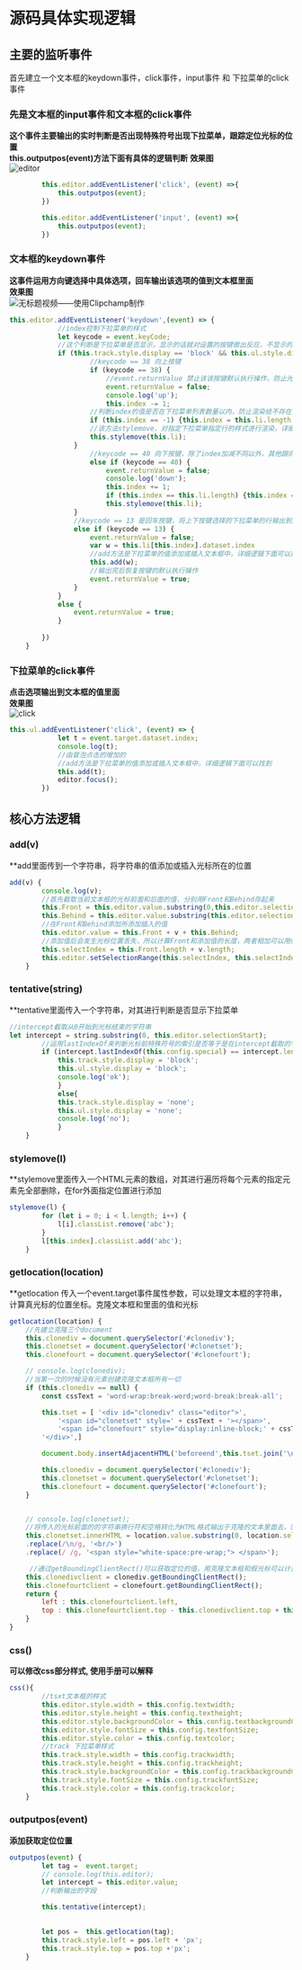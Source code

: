 #  源码具体实现逻辑  
## 主要的监听事件  
首先建立一个文本框的keydown事件，click事件，input事件 和 下拉菜单的click事件
### 先是文本框的input事件和文本框的click事件  
**这个事件主要输出的实时判断是否出现特殊符号出现下拉菜单，跟踪定位光标的位置**  
**this.outputpos(event)方法下面有具体的逻辑判断**
**效果图**  
![editor](https://user-images.githubusercontent.com/99531384/187638347-bd2e52c0-4576-4fb1-8fa5-0202e7058772.gif)

~~~js  
        this.editor.addEventListener('click', (event) =>{
            this.outputpos(event);
        })

        this.editor.addEventListener('input', (event) =>{
            this.outputpos(event);
        })
~~~  


### 文本框的keydown事件  
**这事件运用方向键选择中具体选项，回车输出该选项的值到文本框里面**  
**效果图**  
![无标题视频——使用Clipchamp制作](https://user-images.githubusercontent.com/99531384/187635759-c27b4562-a622-47fc-b8b8-fd9128afdf8c.gif)

~~~js
this.editor.addEventListener('keydown',(event) => {
            //index控制下拉菜单的样式
            let keycode = event.keyCode;
            //这个判断是下拉菜单是否显示，显示的话就对设置的按键做出反应，不显示的话，解除按键的默认执行
            if (this.track.style.display == 'block' && this.ul.style.display == 'block') {
                    //keycode == 38 向上按键    
                    if (keycode == 38) {
                        //event.returnValue 禁止该该按键默认执行操作，防止光标乱跑
                        event.returnValue = false;
                        console.log('up');
                        this.index -= 1;
                    //判断index的值是否在下拉菜单列表数量以内，防止渲染给不存在的列表
                    if (this.index == -1) {this.index = this.li.length - 1};
                    //该方法stylemove，对指定下拉菜单指定行的样式进行渲染，详细逻辑在下面可以找到
                    this.stylemove(this.li);
                }
                    //keycode == 40 向下按键，除了index加减不同以外，其他跟向上按键逻辑一样
                    else if (keycode == 40) {
                        event.returnValue = false;
                        console.log('down');
                        this.index += 1;
                        if (this.index == this.li.length) {this.index = 0};
                        this.stylemove(this.li);
                }
                //keycode == 13 是回车按键，将上下按键选择的下拉菜单的行输出到文本框里去
                else if (keycode == 13) {
                    event.returnValue = false;
                    var w = this.li[this.index].dataset.index
                    //add方法是下拉菜单的值添加或插入文本框中，详细逻辑下面可以找到
                    this.add(w);
                    //输出完后恢复按键的默认执行操作
                    event.returnValue = true;
                }
            }
            else {
                event.returnValue = true;
            }
            
        })
    }  
~~~
### 下拉菜单的click事件  
**点击选项输出到文本框的值里面**  
**效果图**  
![click](https://user-images.githubusercontent.com/99531384/187637122-bad631d4-d560-46bc-a588-bb4b8d0adc3a.gif)

~~~js  
this.ul.addEventListener('click', (event) => {
            let t = event.target.dataset.index;
            console.log(t);
            //由冒泡点击的增加的
            //add方法是下拉菜单的值添加或插入文本框中，详细逻辑下面可以找到
            this.add(t);
            editor.focus();
        })
~~~  
## 核心方法逻辑  
### add(v)  
**add里面传到一个字符串，将字符串的值添加或插入光标所在的位置
~~~js  
add(v) {
        console.log(v);
        //首先截取当前文本框的光标前面和后面的值，分别用Front和Behind存起来
        this.Front = this.editor.value.substring(0,this.editor.selectionStart);
        this.Behind = this.editor.value.substring(this.editor.selectionStart);
        //在Front和Behind添加所添加插入的值
        this.editor.value = this.Front + v + this.Behind;
        //添加值后会发生光标位置丢失，所以计算Front和添加值的长度，两者相加可以用setSelectionRange动态控制光标的位置，防止光标丢失
        this.selectIndex = this.Front.length + v.length;
        this.editor.setSelectionRange(this.selectIndex, this.selectIndex);
    }
~~~  
  
### tentative(string)  
**tentative里面传入一个字符串，对其进行判断是否显示下拉菜单  
~~~js  
//intercept截取从0开始到光标结束的字符串
let intercept = string.substring(0, this.editor.selectionStart);
        //运用lastIndexOf来判断光标前特殊符号的索引是否等于是在intercept截取的字符串长度减一，如果是就显示
        if (intercept.lastIndexOf(this.config.special) == intercept.length-1) {
            this.track.style.display = 'block';
            this.ul.style.display = 'block';
            console.log('ok');
            }
            else{
            this.track.style.display = 'none';
            this.ul.style.display = 'none';
            console.log('no');
            }
    }
~~~  
  
### stylemove(l)  
**stylemove里面传入一个HTML元素的数组，对其进行遍历将每个元素的指定元素先全部删除，在for外面指定位置进行添加  
~~~js  
stylemove(l) {
        for (let i = 0; i < l.length; i++) {
            l[i].classList.remove('abc');
        }
        l[this.index].classList.add('abc');
    }

~~~  
### getlocation(location)  
**getlocation  传入一个event.target事件属性参数，可以处理文本框的字符串，计算真光标的位置坐标。克隆文本框和里面的值和光标
~~~js  
getlocation(location) {
    //先建立克隆三个document
    this.clonediv = document.querySelector('#clonediv');
    this.clonetset = document.querySelector('#clonetset');
    this.clonefourt = document.querySelector('#clonefourt');

    // console.log(clonediv);
    //当第一次的时候没有元素创建克隆文本框所有一切
    if (this.clonediv == null) {
        const cssText = 'word-wrap:break-word;word-break:break-all';

        this.tset = [ '<div id="clonediv" class="editor">',
            '<span id="clonetset" style=' + cssText + '></span>',
            '<span id="clonefourt" style="display:inline-block;' + cssText +'">|</span>',
        '</div>',]

        document.body.insertAdjacentHTML('beforeend',this.tset.join('\n'));

        this.clonediv = document.querySelector('#clonediv');
        this.clonetset = document.querySelector('#clonetset');
        this.clonefourt = document.querySelector('#clonefourt');
    }


    // console.log(clonetset);
    //将传入的光标前面的的字符串换行符和空格转化为HTML格式输出于克隆的文本里面去，防止输出的克隆的值位置跟文本框的值位置不一样
    this.clonetset.innerHTML = location.value.substring(0, location.selectionStart)
    .replace(/\n/g, '<br/>')
    .replace(/ /g, '<span style="white-space:pre-wrap;"> </span>');

     //通过getBoundingClientRect()可以获取定位的值，用克隆文本框和假光标可以计算真光标的位置，将其返回
    this.clonedivclient = clonediv.getBoundingClientRect();
    this.clonefourtclient = clonefourt.getBoundingClientRect();
    return {
        left : this.clonefourtclient.left,
        top : this.clonefourtclient.top - this.clonedivclient.top + this.clonefourtclient.height
    }
}
~~~  
### css()  
**可以修改css部分样式, 使用手册可以解释**  
~~~js  
css(){
        //tsxt文本框的样式
        this.editor.style.width = this.config.textwidth;
        this.editor.style.height = this.config.textheight;
        this.editor.style.backgroundColor = this.config.textbackgroundColor;
        this.editor.style.fontSize = this.config.textfontSize;
        this.editor.style.color = this.config.textcolor;
        //track 下拉菜单样式
        this.track.style.width = this.config.trackwidth;
        this.track.style.height = this.config.trackheight;
        this.track.style.backgroundColor = this.config.trackbackgroundColor;
        this.track.style.fontSize = this.config.trackfontSize;
        this.track.style.color = this.config.trackcolor;
    }
~~~
### outputpos(event)  
**添加获取定位位置**  
~~~js  
outputpos(event) {
        let tag =  event.target;
        // console.log(this.editor);
        let intercept = this.editor.value;
        //判断输出的字段

        this.tentative(intercept);

    
        let pos =  this.getlocation(tag);
        this.track.style.left = pos.left + 'px';
        this.track.style.top = pos.top +'px';
    }
~~~
